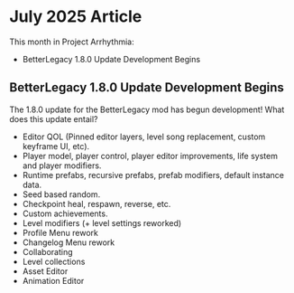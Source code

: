 ﻿# July 2025 Article
This month in Project Arrhythmia:
- BetterLegacy 1.8.0 Update Development Begins


## BetterLegacy 1.8.0 Update Development Begins
The 1.8.0 update for the BetterLegacy mod has begun development! What does this update entail?
- Editor QOL (Pinned editor layers, level song replacement, custom keyframe UI, etc).
- Player model, player control, player editor improvements, life system and player modifiers.
- Runtime prefabs, recursive prefabs, prefab modifiers, default instance data.
- Seed based random.
- Checkpoint heal, respawn, reverse, etc.
- Custom achievements.
- Level modifiers (+ level settings reworked)
- Profile Menu rework
- Changelog Menu rework
- Collaborating
- Level collections
- Asset Editor
- Animation Editor